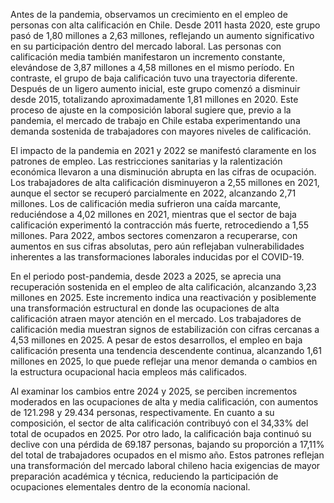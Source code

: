 Antes de la pandemia, observamos un crecimiento en el empleo de personas con alta calificación en Chile. Desde 2011 hasta 2020, este grupo pasó de 1,80 millones a 2,63 millones, reflejando un aumento significativo en su participación dentro del mercado laboral. Las personas con calificación media también manifestaron un incremento constante, elevándose de 3,87 millones a 4,58 millones en el mismo período. En contraste, el grupo de baja calificación tuvo una trayectoria diferente. Después de un ligero aumento inicial, este grupo comenzó a disminuir desde 2015, totalizando aproximadamente 1,81 millones en 2020. Este proceso de ajuste en la composición laboral sugiere que, previo a la pandemia, el mercado de trabajo en Chile estaba experimentando una demanda sostenida de trabajadores con mayores niveles de calificación.

El impacto de la pandemia en 2021 y 2022 se manifestó claramente en los patrones de empleo. Las restricciones sanitarias y la ralentización económica llevaron a una disminución abrupta en las cifras de ocupación. Los trabajadores de alta calificación disminuyeron a 2,55 millones en 2021, aunque el sector se recuperó parcialmente en 2022, alcanzando 2,71 millones. Los de calificación media sufrieron una caída marcante, reduciéndose a 4,02 millones en 2021, mientras que el sector de baja calificación experimentó la contracción más fuerte, retrocediendo a 1,55 millones. Para 2022, ambos sectores comenzaron a recuperarse, con aumentos en sus cifras absolutas, pero aún reflejaban vulnerabilidades inherentes a las transformaciones laborales inducidas por el COVID-19. 

En el periodo post-pandemia, desde 2023 a 2025, se aprecia una recuperación sostenida en el empleo de alta calificación, alcanzando 3,23 millones en 2025. Este incremento indica una reactivación y posiblemente una transformación estructural en donde las ocupaciones de alta calificación atraen mayor atención en el mercado. Los trabajadores de calificación media muestran signos de estabilización con cifras cercanas a 4,53 millones en 2025. A pesar de estos desarrollos, el empleo en baja calificación presenta una tendencia descendente continua, alcanzando 1,61 millones en 2025, lo que puede reflejar una menor demanda o cambios en la estructura ocupacional hacia empleos más calificados.

Al examinar los cambios entre 2024 y 2025, se perciben incrementos moderados en las ocupaciones de alta y media calificación, con aumentos de 121.298 y 29.434 personas, respectivamente. En cuanto a su composición, el sector de alta calificación contribuyó con el 34,33% del total de ocupados en 2025. Por otro lado, la calificación baja continuó su declive con una pérdida de 69.187 personas, bajando su proporción a 17,11% del total de trabajadores ocupados en el mismo año. Estos patrones reflejan una transformación del mercado laboral chileno hacia exigencias de mayor preparación académica y técnica, reduciendo la participación de ocupaciones elementales dentro de la economía nacional.
